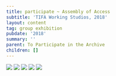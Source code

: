 ```yaml
---
title: participate ~ Assembly of Access
subtitle: 'TIFA Working Studios, 2018'
layout: content
tag: group exhibition
pubdate: '2018'
summary: ''
parent: To Participate in the Archive
children: []
---
```

![](/assets/img/ali-akbar-mehta_installation-view-01_cyborg-archive-256-million-colours-of-violence_tifa-working-studios_2018.jpg)
![](/assets/img/ali-akbar-mehta_installation-view_cyborg-archive-war-room-echo_tifa-working-studios_2018.jpg)
![](/assets/img/ali-akbar-mehta_performance-view_cyborg-archive-garbageingarbageout_tifa-working-studios_2018.jpg.jpg)
![](/assets/img/ali-akbar-mehta_installation-view_cyborg-archive-archiving-knowledge_tifa-working-studios_2018.jpg)
![](/assets/img/ali-akbar-mehta_installation-view-_cyborg-archive-error-archive_tifa-working-studios_2018.jpg.jpg)

